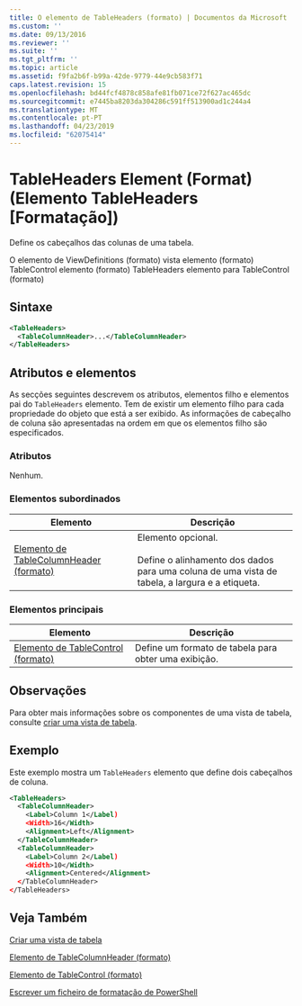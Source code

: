 ```yaml
---
title: O elemento de TableHeaders (formato) | Documentos da Microsoft
ms.custom: ''
ms.date: 09/13/2016
ms.reviewer: ''
ms.suite: ''
ms.tgt_pltfrm: ''
ms.topic: article
ms.assetid: f9fa2b6f-b99a-42de-9779-44e9cb583f71
caps.latest.revision: 15
ms.openlocfilehash: bd44fcf4878c858afe81fb071ce72f627ac465dc
ms.sourcegitcommit: e7445ba8203da304286c591ff513900ad1c244a4
ms.translationtype: MT
ms.contentlocale: pt-PT
ms.lasthandoff: 04/23/2019
ms.locfileid: "62075414"
---
```

# <a name="tableheaders-element-format"></a>TableHeaders Element (Format) (Elemento TableHeaders [Formatação])

Define os cabeçalhos das colunas de uma tabela.

O elemento de ViewDefinitions (formato) vista elemento (formato) TableControl elemento (formato) TableHeaders elemento para TableControl (formato)

## <a name="syntax"></a>Sintaxe

```xml
<TableHeaders>
  <TableColumnHeader>...</TableColumnHeader>
</TableHeaders>

```

## <a name="attributes-and-elements"></a>Atributos e elementos

As secções seguintes descrevem os atributos, elementos filho e elementos pai do `TableHeaders` elemento. Tem de existir um elemento filho para cada propriedade do objeto que está a ser exibido. As informações de cabeçalho de coluna são apresentadas na ordem em que os elementos filho são especificados.

### <a name="attributes"></a>Atributos

Nenhum.

### <a name="child-elements"></a>Elementos subordinados

|Elemento|Descrição|
|-------------|-----------------|
|[Elemento de TableColumnHeader (formato)](./tablecolumnheader-element-format.md)|Elemento opcional.<br /><br /> Define o alinhamento dos dados para uma coluna de uma vista de tabela, a largura e a etiqueta.|

### <a name="parent-elements"></a>Elementos principais

|Elemento|Descrição|
|-------------|-----------------|
|[Elemento de TableControl (formato)](./tablecontrol-element-format.md)|Define um formato de tabela para obter uma exibição.|

## <a name="remarks"></a>Observações

Para obter mais informações sobre os componentes de uma vista de tabela, consulte [criar uma vista de tabela](./creating-a-table-view.md).

## <a name="example"></a>Exemplo

Este exemplo mostra um `TableHeaders` elemento que define dois cabeçalhos de coluna.

```xml
<TableHeaders>
  <TableColumnHeader>
    <Label>Column 1</Label)
    <Width>16</Width>
    <Alignment>Left</Alignment>
  </TableColumnHeader>
  <TableColumnHeader>
    <Label>Column 2</Label)
    <Width>10</Width>
    <Alignment>Centered</Alignment>
  </TableColumnHeader>
</TableHeaders>
```

## <a name="see-also"></a>Veja Também

[Criar uma vista de tabela](./creating-a-table-view.md)

[Elemento de TableColumnHeader (formato)](./tablecolumnheader-element-format.md)

[Elemento de TableControl (formato)](./tablecontrol-element-format.md)

[Escrever um ficheiro de formatação de PowerShell](./writing-a-powershell-formatting-file.md)
